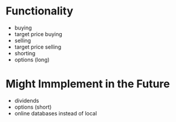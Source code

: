 # Functionality

* buying
* target price buying 
* selling
* target price selling
* shorting
* options (long)

# Might Immplement in the Future

* dividends 
* options (short)
* online databases instead of local

